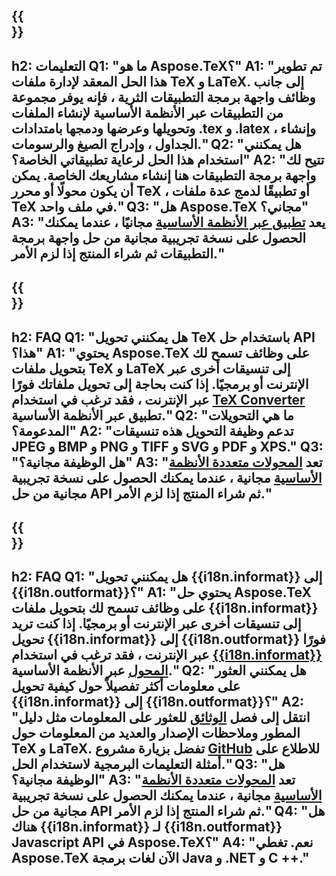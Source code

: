 ﻿---
translation: true
deploy: false
---

{{<section faq>}}
---
h2: التعليمات
Q1: "ما هو Aspose.TeX؟"
A1: "تم تطوير هذا الحل المعقد لإدارة ملفات TeX و LaTeX. إلى جانب وظائف واجهة برمجة التطبيقات الثرية ، فإنه يوفر مجموعة من التطبيقات عبر الأنظمة الأساسية لإنشاء الملفات وتحويلها وعرضها ودمجها بامتدادات .tex و .latex ، وإنشاء الجداول ، وإدراج الصيغ والرسومات."
Q2: "هل يمكنني استخدام هذا الحل لرعاية تطبيقاتي الخاصة؟"
A2: "تتيح لك واجهة برمجة التطبيقات هنا إنشاء مشاريعك الخاصة. يمكن أن يكون محولًا أو محرر TeX ، أو تطبيقًا لدمج عدة ملفات TeX في ملف واحد."
Q3: "هل Aspose.TeX مجاني؟"
A3: "يعد [تطبيق عبر الأنظمة الأساسية](https://products.aspose.app/tex/applications) مجانيًا ، عندما يمكنك الحصول على نسخة تجريبية مجانية من حل واجهة برمجة التطبيقات ثم شراء المنتج إذا لزم الأمر."
---

{{<section faq-converter>}}
---
h2: FAQ
Q1: "هل يمكنني تحويل TeX باستخدام حل API هذا؟"
A1: "يحتوي Aspose.TeX على وظائف تسمح لك بتحويل ملفات TeX و LaTeX إلى تنسيقات أخرى عبر الإنترنت أو برمجيًا. إذا كنت بحاجة إلى تحويل ملفاتك فورًا عبر الإنترنت ، فقد ترغب في استخدام [TeX Converter](https://products.aspose.app/tex/conversion/) تطبيق عبر الأنظمة الأساسية."
Q2: "ما هي التحويلات المدعومة؟"
A2: "تدعم وظيفة التحويل هذه تنسيقات JPEG و BMP و PNG و TIFF و SVG و PDF و XPS."
Q3: "هل الوظيفة مجانية؟"
A3: "تعد [المحولات متعددة الأنظمة الأساسية](https://products.aspose.app/tex/conversion) مجانية ، عندما يمكنك الحصول على نسخة تجريبية مجانية من حل API ثم شراء المنتج إذا لزم الأمر."
---

{{<section faq-converter-child>}}
---
h2: FAQ
Q1: "هل يمكنني تحويل {{i18n.informat}} إلى {{i18n.outformat}}؟"
A1: "يحتوي حل Aspose.TeX على وظائف تسمح لك بتحويل ملفات {{i18n.informat}} إلى تنسيقات أخرى عبر الإنترنت أو برمجيًا. إذا كنت تريد تحويل {{i18n.informat}} إلى {{i18n.outformat}} فورًا عبر الإنترنت ، فقد ترغب في استخدام [{{i18n.informat}} المحول](https://products.aspose.app/tex/التحويل/{{i18n.informatlower}}) عبر الأنظمة الأساسية."
Q2: "هل يمكنني العثور على معلومات أكثر تفصيلاً حول كيفية تحويل {{i18n.informat}} إلى {{i18n.outformat}}؟"
A2: "انتقل إلى فصل [الوثائق](https://docs.aspose.com/tex/) للعثور على المعلومات مثل دليل المطور وملاحظات الإصدار والعديد من المعلومات حول TeX و LaTeX. تفضل بزيارة مشروع [GitHub](https://github.com/aspose-tex) للاطلاع على أمثلة التعليمات البرمجية لاستخدام الحل."
Q3: "هل الوظيفة مجانية؟"
A3: "تعد [المحولات متعددة الأنظمة الأساسية](https://products.aspose.app/tex/conversion) مجانية ، عندما يمكنك الحصول على نسخة تجريبية مجانية من حل API ثم شراء المنتج إذا لزم الأمر."
Q4: "هل هناك {{i18n.informat}} لـ {{i18n.outformat}} Javascript API في Aspose.TeX؟"
A4: "نعم. تغطي Aspose.TeX الآن لغات برمجة Java و .NET و C ++."
---

